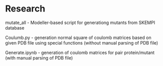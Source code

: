 # Research

mutate_all - Modeller-based script for generationg mutants from SKEMPI database

Coulumb.py - generation normal square of coulomb matrices based on given PDB file using special functions (without manual parsing of PDB file)

Generate.ipynb - generation of coulomb matrices for pair protein/mutant (with manual parsing of PDB file)
